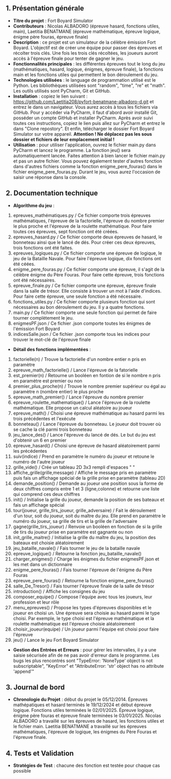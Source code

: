 ## **1. Présentation générale**

   - **Titre du projet** : Fort Boyard Simulator
   - **Contributeurs** : Nicolas ALBADORO (épreuve hasard, fonctions utiles, main), Laetitia BENATMANE (épreuve mathématique, épreuve logique, énigme père fouras, épreuve finale)
   - **Description** : ce projet est un simulateur de la célèbre émission Fort Boyard. L'objectif est de créer une équipe pour passer des épreuves et récolter trois clés.
                       Une fois les trois clés récoltées, les joueurs auront accès à l'épreuve finale pour tenter de gagner le jeu.
   - **Fonctionnalités principales** : les différentes épreuves tout le long du jeu (mathématiques, hasard, logique, énigmes, épreuve finale),
                                       la fonctions main et les fonctions utiles qui permettent le bon déroulement du jeu.
   - **Technologies utilisées** : le language de programmation utilisé est le Python. Les bibliothèques utilisées sont "random", "time", "re" et "math". Les outils utilisés sont PyCharm, Git et GitHub.
   - **Installation** : copiez le lien suivant : https://github.com/Laetitia208/pyfort-benatmane-albadoro-d.git et entrez le dans un navigateur. Vous aurez accès à tous les fichiers via GitHub. Pour y accéder via PyCharm, il faut d'abord avoir installé Git, posséder un compte GitHub et installer PyCharm. Après avoir suivi toutes ces instructions, copiez le lien puis allez sur PyCharm et entrez le dans "Clone repostory". Et enfin, télécharger le dossier Fort Boyard Simulator sur votre appareil. **Attention ! Ne déplacez pas les sous dossier et fichiers de leur emplacement initial !**
   - **Utilisation** : pour utiliser l'application, ouvrez le fichier main.py dans PyCharm et lancez le programme. La fonction jeu() sera automatiquement lancée. Faites attention à bien lancer le fichier main.py et pas un autre fichier. Vous pouvez également tester d'autres fonction dans d'autres fichiers comme la fonction enigme_pere_fouras() dans le fichier enigme_pere_fouras.py. Durant le jeu, vous aurez l'occasion de saisir une réponse dans la console.

## **2. Documentation technique**

   - **Algorithme du jeu** :
   1) epreuves_mathématiques.py / Ce fichier comporte trois épreuves mathématiques, l'épreuve de la factorielle, l'épreuve du nombre premier le plus proche et l'épreuve de la roulette mathématique. Pour faire toutes ces épreuves, sept fonction ont été créées. 
   2) epreuves_hasard.py / Ce fichier comporte deux épreuves de hasard, le bonneteau ainsi que le lancé de dés. Pour créer ces deux épreuves, trois fonctions ont été faites.
   3) epreuves_logiques.py / Ce fichier comporte une épreuve de logique, le jeu de la Bataille Navale. Pour faire l'épreuve logique, dix fonctions ont été céées.
   4) enigme_pere_fouras.py / Ce fichier comporte une épreuve, il s'agit de la célèbre énigme du Père Fouras. Pour faire cette épreuve, trois fonctions ont été nécessaires.
   5) epreuve_finale.py / Ce fichier comporte une épreuve, épreuve finale dans la salle de trésor. Elle consiste à trouver un mot à l'aide d'indices. Pour faire cette épreuve, une seule fonction a été nécessaire.
   6) fonctions_utiles.py / Ce fichier comporte plusieurs fonction qui sont nécessaires au bon déroulement du jeu. Il y a quatre fonctions.
   7) main.py / Ce fichier comporte une seule fonction qui permet de faire tourner complètement le jeu.
   8) enigmesPF.json / Ce fichier .json comporte toutes les énigmes de l'émission Fort Boyard
   9) indicesSalle.json / Ce fichier .json comporte tous les indices pour trouver le mot-clé de l'épreuve finale 
   - **Détail des fonctions implémentées** :
   1) factorielle(n) / Trouve la factorielle d'un nombre entier n pris en paramètre
   2) epreuve_math_factorielle() / Lance l'épreuve de la fatorielle 
   3) est_premier(n) / Retourne un booléen en fontion de si le nombre n pris en paramètre est premier ou non
   4) premier_plus_proche(n) / Trouve le nombre premier supérieur ou égal au paramètre n (nombre entier) le plus proche
   5) epreuve_math_premier() / Lance l'épreuve du nombre premier
   6) epreuve_roulette_mathematique() / Lance l'épreuve de la roulette mathématique. Elle propose un calcul aléatoire au joueur
   7) epreuve_math() / Choisi une épreuve mathématique au hasard parmi les trois précédentes et l'exécute
   8) bonneteau() / Lance l'épreuve du bonneteau. Le joueur doit trouver où se cache la clé parmi trois bonneteau
   9) jeu_lance_des() / Lance l'épreuve du lancé de dés. Le but du jeu est d'obtenir un 6 en premier
   10) epreuve_hasard() / Choisi une épreuve de hasard aléatoirement parmi les précédentes
   11) suiv(indice) / Prend en paramètre le numéro du joueur et retoune le numéro de l'autre joueur
   12) grille_vide() / Crée un tableau 2D 3x3 rempli d'espaces " "
   13) affiche_grille(grille,message) / Affiche le message pris en paramètre puis fais un affichage spécial de la grille prise en paramètre (tableau 2D)
   14) demande_position() / Demande au joueur une position sous la forme de deux chiffres compris entre 1 et 3 (ligne,colonne) et retourne une liste qui comprend ces deux chiffres
   15) init() / Initialise la grille du joueur, demande la position de ses bateaux et fais un affichage spécial
   16) tour(joueur, grille_tirs_joueur, grille_adversaire) / Fait le déroulement d'un tour, soit du joueur, soit du maître du jeu. Elle prend en paramètre le numéro du joueur, sa grille de tirs et la grille de l'adversaire
   17) gagne(grille_tirs_joueur) / Renvoie un booléen en fonction de si la grille de tirs du joueur prise en paramètre est gagnante ou non 
   18) init_grille_maitre() / Initialise la grille du maître du jeu, la position des bateaux est choisie aléatoirement
   19) jeu_bataille_navale() / Fais tourner le jeu de la bataille navale
   20) epreuve_logique() / Retourne la fonction jeu_bataille_navale()
   21) charger_enigmes() / Charge les énigmes du fichier enigmesPF.json et les met dans un dictionnaire
   22) enigme_pere_fouras() / Fais tourner l'épreuve de l'énigme du Père Fouras
   23) epreuve_pere_fouras() / Retourne la fonction enigme_pere_fouras()
   24) salle_De_Tresor() / Fais tourner l'épreuve finale de la salle de trésor
   25) introduction() / Affiche les consignes du jeu
   26) composer_equipe() / Compose l'équipe avec tous les joueurs, leur profession et leur rôle
   27) menu_epreuves() / Propose les types d'épreuves disponibles et le joueur en choisi un. Une épreuve sera choisie au hasard parmi le type choisi. Par exemple, le type choisi est l'épreuve mathématique et la roulette mathématique est l'épreuve choisie aléatoirement
   28) choisir_joueur(equipe) / Un joueur parmi l'équipe est choisi pour faire l'épreuve
   29) jeu() / Lance le jeu Fort Boyard Simulator
   - **Gestion des Entrées et Erreurs** : pour gérer les intervalles, il y a une saisie sécurisée afin de ne pas avoir d'erreur dans le programme. Les bugs les plus rencontrés sont "TypeError: 'NoneType' object is not subscriptable", "KeyError" et "AttributeError: 'str' object has no attribute 'append'"

## **3. Journal de bord**

   - **Chronologie du Projet** : début du projet le 05/12/2014. Épreuves mathépatiques et hasard terminés le 19/12/2024 et début épreuve logique. Fonctions utiles terminées le 02/01/2025. Épreuve logique, énigme père fouras et épreuve finale terminées le 03/01/2025.
   Nicolas ALBADORO a travaillé sur les épreuves de hasard, les fonctions utiles et le fichier main.
   Laetitia BENATMANE a travaillé sur les épreuves mathématiques, l'épreuve de logique, les énigmes du Père Fouras et l'épreuve finale.

## **4. Tests et Validation**
   - **Stratégies de Test** : chacune des fonction est testée pour chaque cas possible
